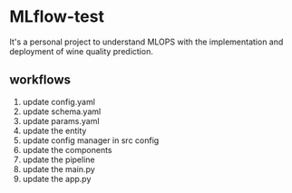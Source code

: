 # MLflow-test

It's a personal project to understand MLOPS with the implementation and deployment of wine quality prediction.


## workflows

1. update config.yaml
2. update schema.yaml
3. update params.yaml
4. update the entity
5. update config manager in src config
6. update the components
7. update the pipeline
8. update the main.py
9. update the app.py



